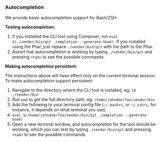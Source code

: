 ### Autocompletion

We provide basic autocompletion support for Bash/ZSH.   

**Testing autocompletion:**
1. If you installed the CLI tool using Composer, run `eval $(./vendor/bin/qit _completion --generate-hook)`. If you installed using the Phar, just replace `./vendor/bin/qit` with the path to the Phar. 
2. Assert that autocompletion is working by typing `./vendor/bin/qit` and pressing `<tab>` to see the possible commands.  

**Making autocompletion persistent:**

The instructions above will have effect only on the current terminal session. To make autocompletion support persistent: 

1. Navigate to the directory where the CLI tool is installed, eg: `cd ./vendor/bin`
2. Run `pwd` to get the full directory path, eg: `/home/johndoe/foo/vendor/bin`
3. Add the following to your terminal config file (`~/.bashrc`, or `~/.zshrc`, for instance, it depends on what terminal you use)
4. `eval $(/home/johndoe/foo/vendor/bin/qit _completion --generate-hook)`
5. Open a new terminal window, and autocompletion for the tool should be working, which you can test by typing `./vendor/bin/qit` and pressing `<tab>` to see the possible commands.